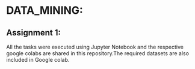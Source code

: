 # DATA_MINING:
## Assignment 1:
All the tasks were executed using Jupyter Notebook and the respective google colabs are shared in this repository.The required datasets are also included in Google colab.
